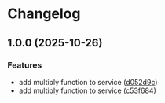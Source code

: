 # Changelog

## 1.0.0 (2025-10-26)


### Features

* add multiply function to service ([d052d9c](https://github.com/carlosealves2/test-auto-version/commit/d052d9c84344e9273d6ffe3e57d34d56e16921e4))
* add multiply function to service ([c53f684](https://github.com/carlosealves2/test-auto-version/commit/c53f68466c464a4d835173f314bcc91dc20a9164))
